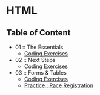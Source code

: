 # HTML

## Table of Content
- 01 :: The Essentials
    - [Coding Exercises]()
- 02 :: Next Steps
    - [Coding Exercises]()
- 03 :: Forms & Tables
    - [Coding Exercises]()
    - [Practice : Race Registration]() 

    